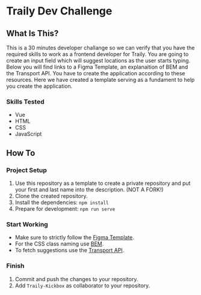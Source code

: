 # Traily Dev Challenge

## What Is This?
This is a 30 minutes developer challange so we can verify that you have the required skills to work as a frontend developer for Traily. You are going to create an input field which will suggest locations as the user starts typing. Below you will find links to a Figma Template, an explanaition of BEM and the Transport API. You have to create the application according to these resources. Here we have created a template serving as a fundament to help you create the application.

### Skills Tested
- Vue
- HTML
- CSS
- JavaScript

## How To
### Project Setup
1. Use this repository as a template to create a private repository and put your first and last name into the description. (NOT A FORK!)
2. Clone the created repository.
2. Install the dependencies: `npm install`
4. Prepare for development: `npm run serve`

### Start Working
- Make sure to strictly follow the [Figma Template](https://www.figma.com/file/gZKinnendF1Js5w0lAEFI6?node-id=1%3A2980&viewport=-1027%2C269%2C0.6635387539863586).
- For the CSS class naming use [BEM](http://getbem.com/).
- To fetch suggestions use the [Transport API](https://transport.opendata.ch/).

### Finish
1. Commit and push the changes to your repository.
2. Add `Traily-Kickbox` as collaborator to your repository.
